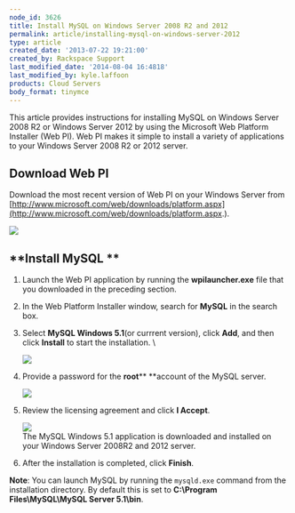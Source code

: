 ```yaml
---
node_id: 3626
title: Install MySQL on Windows Server 2008 R2 and 2012
permalink: article/installing-mysql-on-windows-server-2012
type: article
created_date: '2013-07-22 19:21:00'
created_by: Rackspace Support
last_modified_date: '2014-08-04 16:4818'
last_modified_by: kyle.laffoon
products: Cloud Servers
body_format: tinymce
---
```


This article provides instructions for installing MySQL on Windows
Server 2008 R2 or Windows Server 2012 by using the Microsoft Web
Platform Installer (Web PI). Web PI makes it simple to install a variety
of applications to your Windows Server 2008 R2 or 2012 server. 

**Download Web PI**
-------------------

Download  the most recent version of Web PI on your Windows Server from
[http://www.microsoft.com/web/downloads/platform.aspx](http://www.microsoft.com/web/downloads/platform.aspx.).

![](/knowledge_center/sites/default/files/field/image/pi_download.png)

**Install MySQL **
------------------

1.  Launch the Web PI application by running the **wpilauncher.exe**
    file that you downloaded in the preceding  section.
2.  In the Web Platform Installer window, search for **MySQL** in the
    search box.
3.  Select **MySQL Windows 5.1**(or currrent version), click **Add**,
    and then click **Install** to start the installation. \

    ![](/knowledge_center/sites/default/files/field/image/install.png)

4.  Provide a password for the **root**** **account of the MySQL server.

    ![](/knowledge_center/sites/default/files/field/image/password.png)

5.  Review the licensing agreement and click **I Accept**.

    ![](/knowledge_center/sites/default/files/field/image/license.png)\
    The MySQL Windows 5.1 application is downloaded and installed on
    your Windows Server 2008R2 and 2012 server.

6.  After the installation is completed, click **Finish**.

**Note**: You can launch MySQL by running the `mysqld.exe` command from
the installation directory. By default this is set to **C:\\Program
Files\\MySQL\\MySQL Server 5.1\\bin**.

